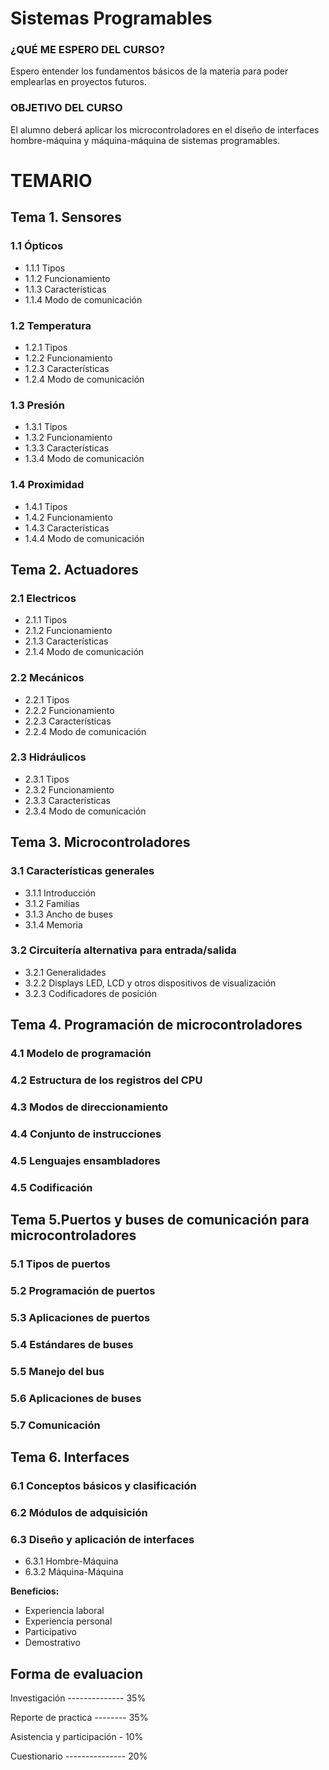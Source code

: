 # Sistemas Programables

### ¿QUÉ ME ESPERO DEL CURSO?
Espero entender los fundamentos básicos de la materia para poder emplearlas en proyectos futuros.

### OBJETIVO DEL CURSO
El alumno deberá aplicar los microcontroladores en el diseño de interfaces hombre-máquina y máquina-máquina de sistemas programables.

# TEMARIO
## Tema 1. Sensores
### 1.1 Ópticos
- 1.1.1 Tipos
- 1.1.2 Funcionamiento
- 1.1.3 Características
- 1.1.4 Modo de comunicación

### 1.2 Temperatura
- 1.2.1 Tipos
- 1.2.2 Funcionamiento
- 1.2.3 Características
- 1.2.4 Modo de comunicación

### 1.3 Presión
- 1.3.1 Tipos
- 1.3.2 Funcionamiento
- 1.3.3 Características
- 1.3.4 Modo de comunicación

### 1.4 Proximidad
- 1.4.1 Tipos
- 1.4.2 Funcionamiento
- 1.4.3 Características
- 1.4.4 Modo de comunicación

## Tema 2. Actuadores
### 2.1 Electricos
- 2.1.1 Tipos
- 2.1.2 Funcionamiento
- 2.1.3 Características
- 2.1.4 Modo de comunicación

### 2.2 Mecánicos
- 2.2.1 Tipos
- 2.2.2 Funcionamiento
- 2.2.3 Características
- 2.2.4 Modo de comunicación

### 2.3 Hidráulicos
- 2.3.1 Tipos
- 2.3.2 Funcionamiento
- 2.3.3 Características
- 2.3.4 Modo de comunicación

## Tema 3. Microcontroladores
### 3.1 Características generales
- 3.1.1 Introducción
- 3.1.2 Familias
- 3.1.3 Ancho de buses
- 3.1.4 Memoria

### 3.2 Circuitería alternativa para entrada/salida
- 3.2.1 Generalidades
- 3.2.2 Displays LED, LCD y otros dispositivos de visualización
- 3.2.3 Codificadores de posición

## Tema 4. Programación de microcontroladores
### 4.1 Modelo de programación
### 4.2 Estructura de los registros del CPU
### 4.3 Modos de direccionamiento
### 4.4 Conjunto de instrucciones
### 4.5 Lenguajes ensambladores
### 4.5 Codificación

## Tema 5.Puertos y buses de comunicación para microcontroladores
### 5.1 Tipos de puertos
### 5.2 Programación de puertos
### 5.3 Aplicaciones de puertos
### 5.4 Estándares de buses
### 5.5 Manejo del bus
### 5.6 Aplicaciones de buses
### 5.7 Comunicación

## Tema 6. Interfaces
### 6.1 Conceptos básicos y clasificación
### 6.2 Módulos de adquisición
### 6.3 Diseño y aplicación de interfaces
- 6.3.1 Hombre-Máquina
- 6.3.2 Máquina-Máquina

__Beneficios:__
- Experiencia laboral
- Experiencia personal
- Participativo
- Demostrativo

## Forma de evaluacion

Investigación -------------- 35%

Reporte de practica -------- 35%

Asistencia y participación - 10%

Cuestionario --------------- 20%
